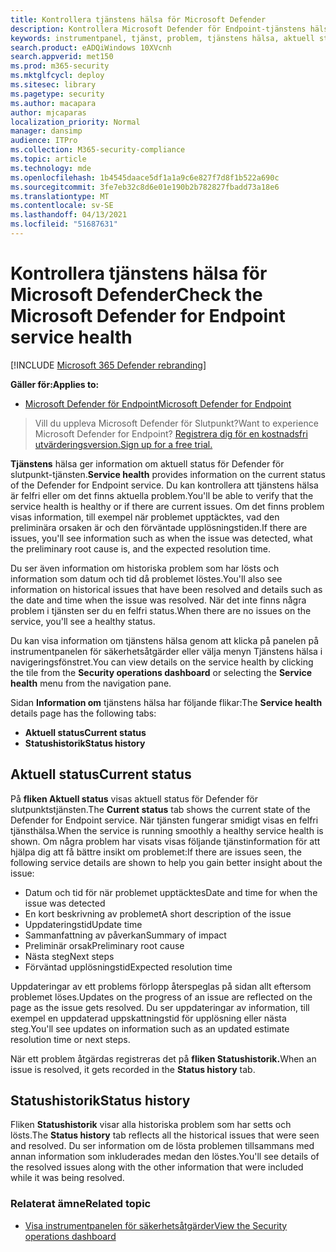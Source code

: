 ```yaml
---
title: Kontrollera tjänstens hälsa för Microsoft Defender
description: Kontrollera Microsoft Defender för Endpoint-tjänstens hälsa. Kontrollera om tjänsten har problem och granska tidigare problem som har lösts.
keywords: instrumentpanel, tjänst, problem, tjänstens hälsa, aktuell status, statushistorik, sammanfattning av påverkan, preliminär rot, lösning, upplösningstid, förväntad upplösningstid
search.product: eADQiWindows 10XVcnh
search.appverid: met150
ms.prod: m365-security
ms.mktglfcycl: deploy
ms.sitesec: library
ms.pagetype: security
ms.author: macapara
author: mjcaparas
localization_priority: Normal
manager: dansimp
audience: ITPro
ms.collection: M365-security-compliance
ms.topic: article
ms.technology: mde
ms.openlocfilehash: 1b4545daace5df1a1a9c6e827f7d8f1b522a690c
ms.sourcegitcommit: 3fe7eb32c8d6e01e190b2b782827fbadd73a18e6
ms.translationtype: MT
ms.contentlocale: sv-SE
ms.lasthandoff: 04/13/2021
ms.locfileid: "51687631"
---
```

# <a name="check-the-microsoft-defender-for-endpoint-service-health"></a><span data-ttu-id="7a779-104">Kontrollera tjänstens hälsa för Microsoft Defender</span><span class="sxs-lookup"><span data-stu-id="7a779-104">Check the Microsoft Defender for Endpoint service health</span></span>

[!INCLUDE [Microsoft 365 Defender rebranding](../../includes/microsoft-defender.md)]


<span data-ttu-id="7a779-105">**Gäller för:**</span><span class="sxs-lookup"><span data-stu-id="7a779-105">**Applies to:**</span></span>
- [<span data-ttu-id="7a779-106">Microsoft Defender för Endpoint</span><span class="sxs-lookup"><span data-stu-id="7a779-106">Microsoft Defender for Endpoint</span></span>](https://go.microsoft.com/fwlink/?linkid=2154037)



><span data-ttu-id="7a779-107">Vill du uppleva Microsoft Defender för Slutpunkt?</span><span class="sxs-lookup"><span data-stu-id="7a779-107">Want to experience Microsoft Defender for Endpoint?</span></span> [<span data-ttu-id="7a779-108">Registrera dig för en kostnadsfri utvärderingsversion.</span><span class="sxs-lookup"><span data-stu-id="7a779-108">Sign up for a free trial.</span></span>](https://www.microsoft.com/microsoft-365/windows/microsoft-defender-atp?ocid=docs-wdatp-servicestatus-abovefoldlink)

<span data-ttu-id="7a779-109">**Tjänstens** hälsa ger information om aktuell status för Defender för slutpunkt-tjänsten.</span><span class="sxs-lookup"><span data-stu-id="7a779-109">**Service health** provides information on the current status of the Defender for Endpoint service.</span></span> <span data-ttu-id="7a779-110">Du kan kontrollera att tjänstens hälsa är felfri eller om det finns aktuella problem.</span><span class="sxs-lookup"><span data-stu-id="7a779-110">You'll be able to verify that the service health is healthy or if there are current issues.</span></span> <span data-ttu-id="7a779-111">Om det finns problem visas information, till exempel när problemet upptäcktes, vad den preliminära orsaken är och den förväntade upplösningstiden.</span><span class="sxs-lookup"><span data-stu-id="7a779-111">If there are issues, you'll see information such as when the issue was detected, what the preliminary root cause is, and the expected resolution time.</span></span>

<span data-ttu-id="7a779-112">Du ser även information om historiska problem som har lösts och information som datum och tid då problemet löstes.</span><span class="sxs-lookup"><span data-stu-id="7a779-112">You'll also see information on historical issues that have been resolved and details such as the date and time when the issue was resolved.</span></span> <span data-ttu-id="7a779-113">När det inte finns några problem i tjänsten ser du en felfri status.</span><span class="sxs-lookup"><span data-stu-id="7a779-113">When there are no issues on the service, you'll see a healthy status.</span></span>

<span data-ttu-id="7a779-114">Du kan visa information om tjänstens hälsa  genom att klicka  på panelen på instrumentpanelen för säkerhetsåtgärder eller välja menyn Tjänstens hälsa i navigeringsfönstret.</span><span class="sxs-lookup"><span data-stu-id="7a779-114">You can view details on the service health by clicking the tile from the **Security operations dashboard** or selecting the **Service health** menu from the navigation pane.</span></span>

<span data-ttu-id="7a779-115">Sidan **Information om** tjänstens hälsa har följande flikar:</span><span class="sxs-lookup"><span data-stu-id="7a779-115">The **Service health** details page has the following tabs:</span></span>

- <span data-ttu-id="7a779-116">**Aktuell status**</span><span class="sxs-lookup"><span data-stu-id="7a779-116">**Current status**</span></span>
- <span data-ttu-id="7a779-117">**Statushistorik**</span><span class="sxs-lookup"><span data-stu-id="7a779-117">**Status history**</span></span>

## <a name="current-status"></a><span data-ttu-id="7a779-118">Aktuell status</span><span class="sxs-lookup"><span data-stu-id="7a779-118">Current status</span></span>
<span data-ttu-id="7a779-119">På **fliken Aktuell status** visas aktuell status för Defender för slutpunktstjänsten.</span><span class="sxs-lookup"><span data-stu-id="7a779-119">The **Current status** tab shows the current state of the Defender for Endpoint service.</span></span> <span data-ttu-id="7a779-120">När tjänsten fungerar smidigt visas en felfri tjänsthälsa.</span><span class="sxs-lookup"><span data-stu-id="7a779-120">When the service is running smoothly a healthy service health is shown.</span></span> <span data-ttu-id="7a779-121">Om några problem har visats visas följande tjänstinformation för att hjälpa dig att få bättre insikt om problemet:</span><span class="sxs-lookup"><span data-stu-id="7a779-121">If there are issues seen, the following service details are shown to help you gain better insight about the issue:</span></span>

- <span data-ttu-id="7a779-122">Datum och tid för när problemet upptäcktes</span><span class="sxs-lookup"><span data-stu-id="7a779-122">Date and time for when the issue was detected</span></span>
- <span data-ttu-id="7a779-123">En kort beskrivning av problemet</span><span class="sxs-lookup"><span data-stu-id="7a779-123">A short description of the issue</span></span>
- <span data-ttu-id="7a779-124">Uppdateringstid</span><span class="sxs-lookup"><span data-stu-id="7a779-124">Update time</span></span>
- <span data-ttu-id="7a779-125">Sammanfattning av påverkan</span><span class="sxs-lookup"><span data-stu-id="7a779-125">Summary of impact</span></span>
- <span data-ttu-id="7a779-126">Preliminär orsak</span><span class="sxs-lookup"><span data-stu-id="7a779-126">Preliminary root cause</span></span>
- <span data-ttu-id="7a779-127">Nästa steg</span><span class="sxs-lookup"><span data-stu-id="7a779-127">Next steps</span></span>
- <span data-ttu-id="7a779-128">Förväntad upplösningstid</span><span class="sxs-lookup"><span data-stu-id="7a779-128">Expected resolution time</span></span>

<span data-ttu-id="7a779-129">Uppdateringar av ett problems förlopp återspeglas på sidan allt eftersom problemet löses.</span><span class="sxs-lookup"><span data-stu-id="7a779-129">Updates on the progress of an issue are reflected on the page as the issue gets resolved.</span></span> <span data-ttu-id="7a779-130">Du ser uppdateringar av information, till exempel en uppdaterad uppskattningstid för upplösning eller nästa steg.</span><span class="sxs-lookup"><span data-stu-id="7a779-130">You'll see updates on information such as an updated estimate resolution time or next steps.</span></span>

<span data-ttu-id="7a779-131">När ett problem åtgärdas registreras det på **fliken Statushistorik.**</span><span class="sxs-lookup"><span data-stu-id="7a779-131">When an issue is resolved, it gets recorded in the **Status history** tab.</span></span>

## <a name="status-history"></a><span data-ttu-id="7a779-132">Statushistorik</span><span class="sxs-lookup"><span data-stu-id="7a779-132">Status history</span></span>
<span data-ttu-id="7a779-133">Fliken **Statushistorik** visar alla historiska problem som har setts och lösts.</span><span class="sxs-lookup"><span data-stu-id="7a779-133">The **Status history** tab reflects all the historical issues that were seen and resolved.</span></span> <span data-ttu-id="7a779-134">Du ser information om de lösta problemen tillsammans med annan information som inkluderades medan den löstes.</span><span class="sxs-lookup"><span data-stu-id="7a779-134">You'll see details of the resolved issues along with the other information that were included while it was being resolved.</span></span>

### <a name="related-topic"></a><span data-ttu-id="7a779-135">Relaterat ämne</span><span class="sxs-lookup"><span data-stu-id="7a779-135">Related topic</span></span>
- [<span data-ttu-id="7a779-136">Visa instrumentpanelen för säkerhetsåtgärder</span><span class="sxs-lookup"><span data-stu-id="7a779-136">View the Security operations dashboard</span></span>](security-operations-dashboard.md)

